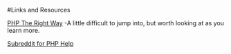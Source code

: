 #Links and Resources

[PHP The Right Way](http://www.phptherightway.com/)
-A little difficult to jump into, but worth looking at as you learn more.

[Subreddit for PHP Help](https://www.reddit.com/r/phphelp)

